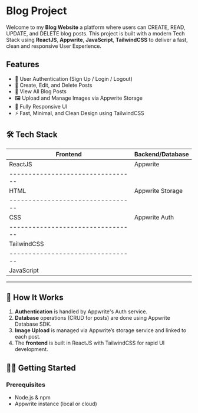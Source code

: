 # Blog Project
Welcome to my **Blog Website** a platform where users can CREATE, READ, UPDATE, and DELETE blog posts. This project is built with a modern Tech Stack using **ReactJS**, **Appwrite**, **JavaScript**, **TailwindCSS**
to deliver a fast, clean and responsive User Experience.

## Features
- 🔐 User Authentication (Sign Up / Login / Logout)
- 📝 Create, Edit, and Delete Posts
- 📃 View All Blog Posts
- 🖼️ Upload and Manage Images via Appwrite Storage
- 📱 Fully Responsive UI
- ⚡ Fast, Minimal, and Clean Design using TailwindCSS

## 🛠️ Tech Stack

| Frontend     | Backend/Database |
|--------------|------------------|
| ReactJS      | Appwrite         |
|---------------------------------|
| HTML         | Appwrite Storage |
|---------------------------------|
| CSS          | Appwrite Auth    |
|---------------------------------|
| TailwindCSS  |                  |
|---------------------------------|
| JavaScript   |                  |
-----------------------------------

## 🧠 How It Works

1. **Authentication** is handled by Appwrite's Auth service.
2. **Database** operations (CRUD for posts) are done using Appwrite Database SDK.
3. **Image Upload** is managed via Appwrite’s storage service and linked to each post.
4. The **frontend** is built in ReactJS with TailwindCSS for rapid UI development.

## 🧑‍💻 Getting Started

### Prerequisites

- Node.js & npm
- Appwrite instance (local or cloud)
